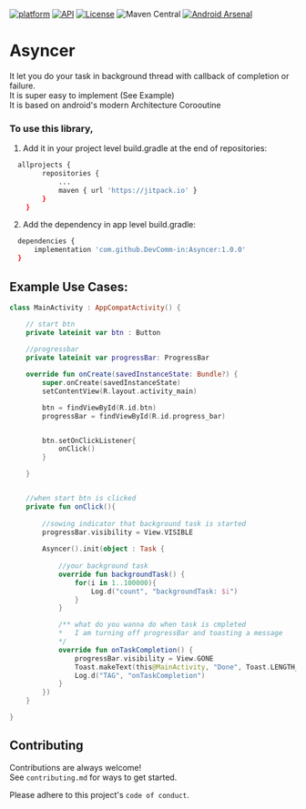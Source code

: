   [![platform](https://img.shields.io/badge/platform-Android-yellow.svg)](https://www.android.com)
  [![API](https://img.shields.io/badge/API-16%2B-brightgreen.svg?style=plastic)](https://android-arsenal.com/api?level=16)
  [![License](https://img.shields.io/badge/license-Apache%202-4EB1BA.svg?style=flat-square)](https://www.apache.org/licenses/LICENSE-2.0.html)
  ![Maven Central](https://img.shields.io/maven-central/v/io.github.DevComm-in/Toaster)
  [![Android Arsenal]( https://img.shields.io/badge/Android%20Arsenal-Asyncer-green.svg?style=flat )]( https://android-arsenal.com/details/1/6357 )

<!-- <a href="https://www.linkedin.com/in/"> -->
<!--    <img src="https://img.shields.io/badge/Support-Recommed%2FEndorse%20me%20on%20Linkedin-yellow?style=for-the-badge&logo=linkedin" alt="Connect with us" /></a> -->


# Asyncer
It let you do your task in background thread with callback of completion or failure.<br>
It is super easy to implement (See Example)<br>
It is based on android's modern Architecture Corooutine<br>


### To use this library,<br>
1. Add it in your project level build.gradle at the end of repositories:
```bash
  allprojects {
		repositories {
			...
			maven { url 'https://jitpack.io' }
		}
	}
```


2. Add the dependency in app level build.gradle:
```bash
  dependencies {
	  implementation 'com.github.DevComm-in:Asyncer:1.0.0'
  }
```



## Example Use Cases:
```kotlin
class MainActivity : AppCompatActivity() {

    // start btn
    private lateinit var btn : Button
    
    //progressbar
    private lateinit var progressBar: ProgressBar

    override fun onCreate(savedInstanceState: Bundle?) {
        super.onCreate(savedInstanceState)
        setContentView(R.layout.activity_main)

        btn = findViewById(R.id.btn)
        progressBar = findViewById(R.id.progress_bar)


        btn.setOnClickListener{
            onClick()
        }

    }


    //when start btn is clicked
    private fun onClick(){
    
        //sowing indicator that background task is started
        progressBar.visibility = View.VISIBLE
        
        Asyncer().init(object : Task {
        
            //your background task
            override fun backgroundTask() {
                for(i in 1..100000){
                    Log.d("count", "backgroundTask: $i")
                }
            }

            /** what do you wanna do when task is cmpleted
            *   I am turning off progressBar and toasting a message 
            */
            override fun onTaskCompletion() {
                progressBar.visibility = View.GONE
                Toast.makeText(this@MainActivity, "Done", Toast.LENGTH_SHORT).show()
                Log.d("TAG", "onTaskCompletion")
            }
        })
    }

}

```

## Contributing<br>
Contributions are always welcome!
<br>See `contributing.md` for ways to get started.

Please adhere to this project's `code of conduct`.

